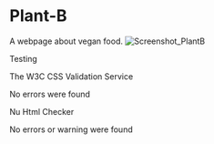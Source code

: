 # Plant-B
A webpage about vegan food. 
![Screenshot_PlantB](https://user-images.githubusercontent.com/104979865/178318924-ec3c8776-9544-4c5e-8aa6-73bb13335958.png)


Testing

The W3C CSS Validation Service

No errors were found

Nu Html Checker

No errors or warning were found
